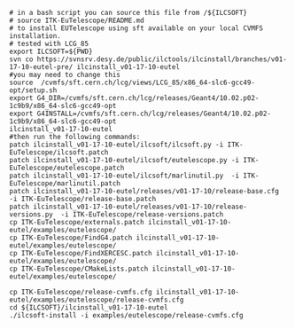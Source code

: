     # in a bash script you can source this file from /${ILCSOFT} 
    # source ITK-EuTelescope/README.md 
    # to install EUTelescope using sft available on your local CVMFS installation. 
    # tested with LCG_85 
    export ILCSOFT=${PWD} 
    svn co https://svnsrv.desy.de/public/ilctools/ilcinstall/branches/v01-17-10-eutel-pre/ ilcinstall_v01-17-10-eutel 
    #you may need to change this 
    source  /cvmfs/sft.cern.ch/lcg/views/LCG_85/x86_64-slc6-gcc49-opt/setup.sh
    export G4_DIR=/cvmfs/sft.cern.ch/lcg/releases/Geant4/10.02.p02-1c9b9/x86_64-slc6-gcc49-opt
    export G4INSTALL=/cvmfs/sft.cern.ch/lcg/releases/Geant4/10.02.p02-1c9b9/x86_64-slc6-gcc49-opt
    ilcinstall_v01-17-10-eutel
    #then run the following commands:
    patch ilcinstall_v01-17-10-eutel/ilcsoft/ilcsoft.py -i ITK-EuTelescope/ilcsoft.patch 
    patch ilcinstall_v01-17-10-eutel/ilcsoft/eutelescope.py -i ITK-EuTelescope/eutelescope.patch
    patch ilcinstall_v01-17-10-eutel/ilcsoft/marlinutil.py  -i ITK-EuTelescope/marlinutil.patch
    patch ilcinstall_v01-17-10-eutel/releases/v01-17-10/release-base.cfg  -i ITK-EuTelescope/release-base.patch
    patch ilcinstall_v01-17-10-eutel/releases/v01-17-10/release-versions.py  -i ITK-EuTelescope/release-versions.patch
    cp ITK-EuTelescope/externals.patch ilcinstall_v01-17-10-eutel/examples/eutelescope/
    cp ITK-EuTelescope/FindG4.patch ilcinstall_v01-17-10-eutel/examples/eutelescope/
    cp ITK-EuTelescope/FindXERCESC.patch ilcinstall_v01-17-10-eutel/examples/eutelescope/
    cp ITK-EuTelescope/CMakeLists.patch ilcinstall_v01-17-10-eutel/examples/eutelescope/

    cp ITK-EuTelescope/release-cvmfs.cfg ilcinstall_v01-17-10-eutel/examples/eutelescope/release-cvmfs.cfg
    cd ${ILCSOFT}/ilcinstall_v01-17-10-eutel
    ./ilcsoft-install -i examples/eutelescope/release-cvmfs.cfg

